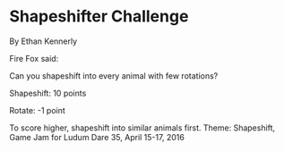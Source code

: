 Shapeshifter Challenge
======================

By Ethan Kennerly

Fire Fox said:

Can you shapeshift into every animal with few rotations?

Shapeshift:
10 points

Rotate:
-1 point

To score higher, shapeshift into similar animals first.
Theme: Shapeshift, Game Jam for Ludum Dare 35, April 15-17, 2016
